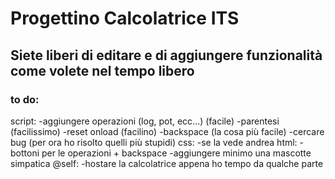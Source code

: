 # Progettino Calcolatrice ITS

## Siete liberi di editare e di aggiungere funzionalità come volete nel tempo libero

### to do:

script:
 -aggiungere operazioni (log, pot, ecc...) (facile)
 -parentesi (facilissimo)
 -reset onload (facilino)
 -backspace (la cosa più facile)
 -cercare bug (per ora ho risolto quelli più stupidi)
css:
 -se la vede andrea
html:
 -bottoni per le operazioni + backspace
 -aggiungere minimo una mascotte simpatica
@self:
 -hostare la calcolatrice appena ho tempo da qualche parte
